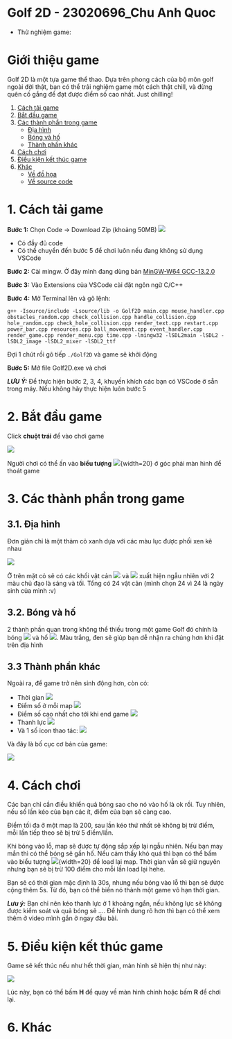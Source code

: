 # Golf 2D - 23020696_Chu Anh Quoc
- Thử nghiệm game:
# Giới thiệu game
Golf 2D là một tựa game thể thao. Dựa trên phong cách của bộ môn golf ngoài đời thật, bạn có thể trải nghiệm game một cách thật chill, và đừng quên cố gắng để đạt được điểm số cao nhất. Just chilling!

1. [Cách tải game](#1-cách-tải-game)
2. [Bắt đầu game](#2-bắt-đầu-game)
3. [Các thành phần trong game](#3-các-thành-phần-trong-game)
    - [Địa hình](#31-địa-hình)
    - [Bóng và hố](#32-bóng-và-hố)
    - [Thành phần khác](#33-thành-phần-khác)
4. [Cách chơi](#4-cách-chơi)
5. [Điều kiện kết thúc game](#5-điều-kiện-kết-thúc-game)
6. [Khác](#6-khác) 
    - [Về đồ họa]()
    - [Về source code]()

# 1. Cách tải game
**Bước 1:** Chọn Code -> Download Zip (khoảng 50MB)
![](readme/download.png)
   - Có đầy đủ code
   - Có thể chuyển đến bước 5 để chơi luôn nếu đang không sử dụng VSCode

**Bước 2:** Cài mingw. Ở đây mình đang dùng bản [MinGW-W64 GCC-13.2.0](https://sourceforge.net/projects/mingw-w64/files/Toolchains%20targetting%20Win32/Personal%20Builds/mingw-builds/8.1.0/)

**Bước 3:** Vào Extensions của VSCode cài đặt ngôn ngữ C/C++

**Bước 4:** Mở Terminal lên và gõ lệnh:
```
g++ -Isource/include -Lsource/lib -o Golf2D main.cpp mouse_handler.cpp obstacles_random.cpp check_collision.cpp handle_collision.cpp hole_random.cpp check_hole_collision.cpp render_text.cpp restart.cpp power_bar.cpp resources.cpp ball_movement.cpp event_handler.cpp render_game.cpp render_menu.cpp time.cpp -lmingw32 -lSDL2main -lSDL2 -lSDL2_image -lSDL2_mixer -lSDL2_ttf
```
Đợi 1 chút rồi gõ tiếp `./Golf2D` và game sẽ khởi động

**Bước 5:** Mở file Golf2D.exe và chơi

***LƯU Ý:*** Để thực hiện bước 2, 3, 4, khuyến khích các bạn có VSCode ở sẵn trong máy. Nếu không hãy thực hiện luôn bước 5
# 2. Bắt đầu game
Click **chuột trái** để vào chơi game

![](readme/main%20menu.png)

Người chơi có thể ấn vào **biểu tượng** ![](img_src/exit.png){width=20} ở góc phải màn hình để thoát game

# 3. Các thành phần trong game
## 3.1. Địa hình
Đơn giản chỉ là một thảm cỏ xanh dựa với các màu lục được phối xen kẽ nhau 

![](img_src/bg.png) 

Ở trên mặt cỏ sẽ có các khối vật cản ![](img_src/tile32_light.png) và ![](img_src/tile32_dark.png) xuất hiện ngẫu nhiên với 2 màu chủ đạo là sáng và tối. Tổng có 24 vật cản (mình chọn 24 vì 24 là ngày sinh của mình :v)

## 3.2. Bóng và hố
2 thành phần quan trong không thể thiếu trong một game Golf đó chính là bóng ![](img_src/ball.png) và hố ![](img_src/hole.png). Màu trắng, đen sẽ giúp bạn dễ nhận ra chúng hơn khi đặt trên địa hình

## 3.3 Thành phần khác 
Ngoài ra, để game trở nên sinh động hơn, còn có:
   - Thời gian 
   ![](readme/time.png)
   - Điểm số ở mỗi map 
   ![](readme/score.png)
   - Điểm số cao nhất cho tới khi end game
   ![](readme/highest.png)
   - Thanh lực 
   ![](readme/power.png)
   - Và 1 số icon thao tác:
   ![](readme/icon.png)

Và đây là bố cục cơ bản của game:

![](readme/game.png)

# 4. Cách chơi 
Các bạn chỉ cần điều khiển quả bóng sao cho nó vào hố là ok rồi. Tuy nhiên, nếu số lần kéo của bạn các ít, điểm của bạn sẽ càng cao.

Điểm tối đa ở một map là 200, sau lần kéo thứ nhất sẽ không bị trừ điểm, mỗi lần tiếp theo sẽ bị trừ 5 điểm/lần.

Khi bóng vào lỗ, map sẽ được tự động sắp xếp lại ngẫu nhiên. Nếu bạn may mắn thì có thể bóng sẽ gần hố. Nếu cảm thấy khó quá thì bạn có thể bấm vào biểu tượng ![](img_src/restart.png){width=20} để load lại map. Thời gian vẫn sẽ giữ nguyên nhưng bạn sẽ bị trừ 100 điểm cho mỗi lần load lại hehe.

Bạn sẽ có thời gian mặc định là 30s, nhưng nếu bóng vào lỗ thì bạn sẽ được cộng thêm 5s. Từ đó, bạn có thể biến nó thành một game vô hạn thời gian.

***Lưu ý:*** Bạn chỉ nên kéo thanh lực ở 1 khoảng ngắn, nếu không lực sẽ không được kiểm soát và quả bóng sẽ .... Để hình dung rõ hơn thì bạn có thể xem thêm ở video mình gắn ở ngay đầu bài.

# 5. Điều kiện kết thúc game
Game sẽ kết thúc nếu như hết thời gian, màn hình sẽ hiện thị như này: 

![](readme/end.png)

Lúc này, bạn có thể bấm **H** để quay về màn hình chính hoặc bấm **R** để chơi lại.

# 6. Khác

